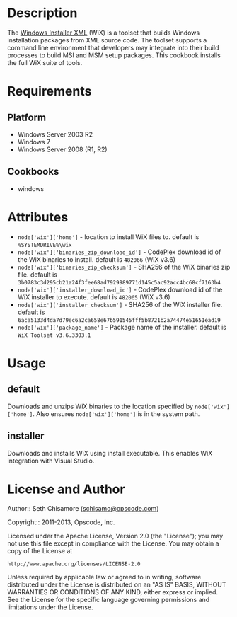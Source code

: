 Description
===========

The [Windows Installer XML](http://wix.sourceforge.net/) (WiX) is a toolset
that builds Windows installation packages from XML source code. The toolset
supports a command line environment that developers may integrate into their
build processes to build MSI and MSM setup packages. This cookbook installs the
full WiX suite of tools.

Requirements
============

Platform
--------

* Windows Server 2003 R2
* Windows 7
* Windows Server 2008 (R1, R2)

Cookbooks
---------

* windows

Attributes
==========

* `node['wix']['home']` - location to install WiX files to.  default is
  `%SYSTEMDRIVE%\wix`
* `node['wix']['binaries_zip_download_id']` - CodePlex download id of the WiX binaries to
   install. default is `482066` (WiX v3.6)
* `node['wix']['binaries_zip_checksum']` - SHA256 of the WiX binaries zip file. default is
  `3b0783c3d295cb21a24f3fee68ad7929989771d145c5ac92acc4bc68cf7163b4`
* `node['wix']['installer_download_id']` - CodePlex download id of the WiX installer to
   execute. default is `482065` (WiX v3.6)
* `node['wix']['installer_checksum']` - SHA256 of the WiX installer file. default is
  `6aca5133d4da7d79ec6a2ca658e67b591545fff5b8721b2a74474e51651ead19`
* `node['wix']['package_name']` - Package name of the installer.  default is
  `WiX Toolset v3.6.3303.1`

Usage
=====

default
-------

Downloads and unzips WiX binaries to the location specified by `node['wix']['home']`.
Also ensures `node['wix']['home']` is in the system path.

installer
---------

Downloads and installs WiX using install executable.  This enables WiX integration with Visual Studio.

License and Author
==================

Author:: Seth Chisamore (<schisamo@opscode.com>)

Copyright:: 2011-2013, Opscode, Inc.

Licensed under the Apache License, Version 2.0 (the "License");
you may not use this file except in compliance with the License.
You may obtain a copy of the License at

    http://www.apache.org/licenses/LICENSE-2.0

Unless required by applicable law or agreed to in writing, software
distributed under the License is distributed on an "AS IS" BASIS,
WITHOUT WARRANTIES OR CONDITIONS OF ANY KIND, either express or implied.
See the License for the specific language governing permissions and
limitations under the License.

